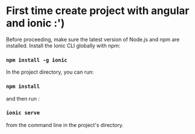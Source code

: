 # First time create project with angular and ionic :')

Before proceeding, make sure the latest version of Node.js and npm are installed.   Install the Ionic CLI globally with npm:
 ### `npm install -g ionic`

In the project directory, you can run:
### `npm install`

and then run  : 
### `ionic serve` 
from the command line in the project's directory.